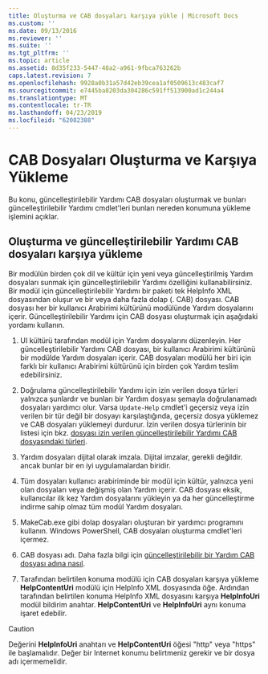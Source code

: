 ```yaml
---
title: Oluşturma ve CAB dosyaları karşıya yükle | Microsoft Docs
ms.custom: ''
ms.date: 09/13/2016
ms.reviewer: ''
ms.suite: ''
ms.tgt_pltfrm: ''
ms.topic: article
ms.assetid: 8d35f233-5447-48a2-a961-9fbca763262b
caps.latest.revision: 7
ms.openlocfilehash: 9928a0b31a57d42eb39cea1af0509613c483caf7
ms.sourcegitcommit: e7445ba8203da304286c591ff513900ad1c244a4
ms.translationtype: MT
ms.contentlocale: tr-TR
ms.lasthandoff: 04/23/2019
ms.locfileid: "62082388"
---
```

# <a name="how-to-create-and-upload-cab-files"></a>CAB Dosyaları Oluşturma ve Karşıya Yükleme

Bu konu, güncelleştirilebilir Yardımı CAB dosyaları oluşturmak ve bunları güncelleştirilebilir Yardımı cmdlet'leri bunları nereden konumuna yükleme işlemini açıklar.

## <a name="how-to-create-and-upload-updatable-help-cab-files"></a>Oluşturma ve güncelleştirilebilir Yardımı CAB dosyaları karşıya yükleme

Bir modülün birden çok dil ve kültür için yeni veya güncelleştirilmiş Yardım dosyaları sunmak için güncelleştirilebilir Yardımı özelliğini kullanabilirsiniz. Bir modül için güncelleştirilebilir Yardımı bir paketi tek HelpInfo XML dosyasından oluşur ve bir veya daha fazla dolap (. CAB) dosyası. CAB dosyası her bir kullanıcı Arabirimi kültürünü modülünde Yardım dosyalarını içerir. Güncelleştirilebilir Yardımı için CAB dosyası oluşturmak için aşağıdaki yordamı kullanın.

1. UI kültürü tarafından modül için Yardım dosyalarını düzenleyin. Her güncelleştirilebilir Yardımı CAB dosyası, bir kullanıcı Arabirimi kültürünü bir modülde Yardım dosyaları içerir. CAB dosyaları modülü her biri için farklı bir kullanıcı Arabirimi kültürünü için birden çok Yardım teslim edebilirsiniz.

2. Doğrulama güncelleştirilebilir Yardımı için izin verilen dosya türleri yalnızca şunlardır ve bunları bir Yardım dosyası şemayla doğrulanamadı dosyaları yardımcı olur. Varsa `Update-Help` cmdlet'i geçersiz veya izin verilen bir tür değil bir dosyayı karşılaştığında, geçersiz dosya yüklemez ve CAB dosyaları yüklemeyi durdurur. İzin verilen dosya türlerinin bir listesi için bkz. [dosyası izin verilen güncelleştirilebilir Yardımı CAB dosyasındaki türleri](./file-types-permitted-in-an-updatable-help-cab-file.md).

3. Yardım dosyaları dijital olarak imzala. Dijital imzalar, gerekli değildir. ancak bunlar bir en iyi uygulamalardan biridir.

4. Tüm dosyaları kullanıcı arabiriminde bir modül için kültür, yalnızca yeni olan dosyaları veya değişmiş olan Yardım içerir. CAB dosyası eksik, kullanıcılar ilk kez Yardım dosyalarını yükleyin ya da her güncelleştirme indirme sahip olmaz tüm modül Yardım dosyaları.

5. MakeCab.exe gibi dolap dosyaları oluşturan bir yardımcı programını kullanın. Windows PowerShell, CAB dosyaları oluşturma cmdlet'leri içermez.

6. CAB dosyası adı. Daha fazla bilgi için [güncelleştirilebilir bir Yardım CAB dosyası adına nasıl](./how-to-name-an-updatable-help-cab-file.md).

7. Tarafından belirtilen konuma modülü için CAB dosyaları karşıya yükleme **HelpContentUri** modülü için HelpInfo XML dosyasında öğe. Ardından tarafından belirtilen konuma HelpInfo XML dosyasını karşıya **HelpInfoUri** modül bildirim anahtar. **HelpContentUri** ve **HelpInfoUri** aynı konuma işaret edebilir.

> [!CAUTION]
> Değerini **HelpInfoUri** anahtarı ve **HelpContentUri** öğesi "http" veya "https" ile başlamalıdır. Değer bir Internet konumu belirtmeniz gerekir ve bir dosya adı içermemelidir.
